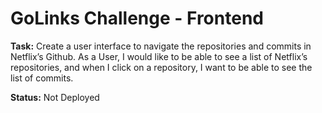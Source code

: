 # GoLinks Challenge - Frontend

**Task:** Create a user interface to navigate the repositories and commits in Netflix’s Github. As a User, I would like to be able to see a list of Netflix’s repositories, and when I click on a repository, I want to be able to see the list of commits.

**Status:** Not Deployed
